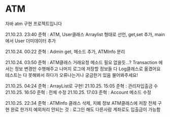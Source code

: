 # ATM

자바 atm 구현 프로젝트입니다

21.10.23. 23:40
준혁 : ATM, User클래스 Arraylist 형태로 선언, get,set 추가, main에서 User 더미데이터 추가

21.10.24. 00:22
준혁 : Admin get, 메소드 추가, ATMInfo 분리

21.10.24. 03:50
준혁 : ATM클래스 거래요청 메소드 필요 없을듯...?
      Transaction 에서는 정보 변경만 수행해주고 나머지 로그에 저장할 정보들 다 Log클래스로 옮겼어요
      테스트는 다 못해봐서 하다가 오류나는거나 궁금한거 있음 물어봐주세요!

21.10.25. 04:24
준혁 : ArrayList로 구현!
21.10.25. 15:05
준혁 : 관리자입출금 수 
21.10.25. 16:50
준혁 : 전체 수정
21.10.25. 17:03
준혁 : Account 메소드 수정

21.10.25. 22:34
준혁 : ATMInfo 클래스 삭제, 지폐 정보 ATM클래스에 저장
전체 구현 완료
한가지 예외처리 안되는 것 : 로그인 해도 다른사람 계좌로도 입출금이 가능함